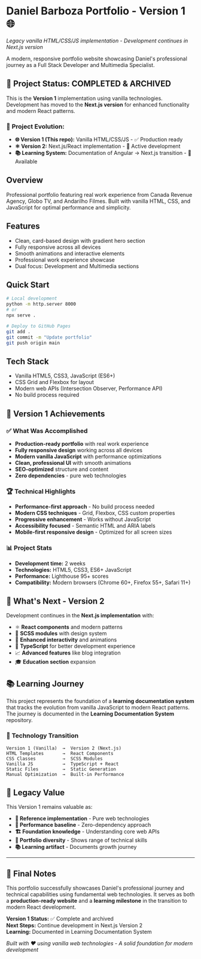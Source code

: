 # Daniel Barboza Portfolio - Version 1 🌐
*Legacy vanilla HTML/CSS/JS implementation - Development continues in Next.js version*

A modern, responsive portfolio website showcasing Daniel's professional journey as a Full Stack Developer and Multimedia Specialist.

## 🚀 Project Status: **COMPLETED & ARCHIVED**
This is the **Version 1** implementation using vanilla technologies. Development has moved to the **Next.js version** for enhanced functionality and modern React patterns.

### 📍 **Project Evolution:**
- **🌐 Version 1 (This repo):** Vanilla HTML/CSS/JS - ✅ Production ready
- **⚛️ Version 2:** Next.js/React implementation - 🚧 Active development  
- **📚 Learning System:** Documentation of Angular → Next.js transition - 📖 Available

## Overview

Professional portfolio featuring real work experience from Canada Revenue Agency, Globo TV, and Andarilho Filmes. Built with vanilla HTML, CSS, and JavaScript for optimal performance and simplicity.

## Features

- Clean, card-based design with gradient hero section
- Fully responsive across all devices
- Smooth animations and interactive elements
- Professional work experience showcase
- Dual focus: Development and Multimedia sections

## Quick Start

```bash
# Local development
python -m http.server 8000
# or
npx serve .

# Deploy to GitHub Pages
git add .
git commit -m "Update portfolio"
git push origin main
```

## Tech Stack

- Vanilla HTML5, CSS3, JavaScript (ES6+)
- CSS Grid and Flexbox for layout
- Modern web APIs (Intersection Observer, Performance API)
- No build process required

## 🎯 Version 1 Achievements

### ✅ **What Was Accomplished**
- **Production-ready portfolio** with real work experience
- **Fully responsive design** working across all devices
- **Modern vanilla JavaScript** with performance optimizations
- **Clean, professional UI** with smooth animations
- **SEO-optimized** structure and content
- **Zero dependencies** - pure web technologies

### 🏆 **Technical Highlights**
- **Performance-first approach** - No build process needed
- **Modern CSS techniques** - Grid, Flexbox, CSS custom properties
- **Progressive enhancement** - Works without JavaScript
- **Accessibility focused** - Semantic HTML and ARIA labels
- **Mobile-first responsive design** - Optimized for all screen sizes

### 📊 **Project Stats**
- **Development time:** 2 weeks
- **Technologies:** HTML5, CSS3, ES6+ JavaScript
- **Performance:** Lighthouse 95+ scores
- **Compatibility:** Modern browsers (Chrome 60+, Firefox 55+, Safari 11+)

## 🚀 **What's Next - Version 2**

Development continues in the **Next.js implementation** with:
- ⚛️ **React components** and modern patterns
- 🎨 **SCSS modules** with design system
- 📱 **Enhanced interactivity** and animations  
- 🔧 **TypeScript** for better development experience
- 📈 **Advanced features** like blog integration
- 🎓 **Education section** expansion

## 📚 **Learning Journey**

This project represents the foundation of a **learning documentation system** that tracks the evolution from vanilla JavaScript to modern React patterns. The journey is documented in the **Learning Documentation System** repository.

### 🔄 **Technology Transition**
```
Version 1 (Vanilla)  →  Version 2 (Next.js)
HTML Templates       →  React Components  
CSS Classes          →  SCSS Modules
Vanilla JS           →  TypeScript + React
Static Files         →  Static Generation
Manual Optimization  →  Built-in Performance
```

## 🌟 **Legacy Value**

This Version 1 remains valuable as:
- **📖 Reference implementation** - Pure web technologies
- **🎯 Performance baseline** - Zero-dependency approach
- **🏗️ Foundation knowledge** - Understanding core web APIs
- **💼 Portfolio diversity** - Shows range of technical skills
- **📚 Learning artifact** - Documents growth journey

---

## 🎉 **Final Notes**

This portfolio successfully showcases Daniel's professional journey and technical capabilities using fundamental web technologies. It serves as both a **production-ready website** and a **learning milestone** in the transition to modern React development.

**Version 1 Status:** ✅ Complete and archived  
**Next Steps:** Continue development in Next.js Version 2  
**Learning:** Documented in Learning Documentation System

*Built with ❤️ using vanilla web technologies - A solid foundation for modern development*